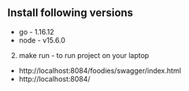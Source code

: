 Install following versions
---------
* go - 1.16.12
* node - v15.6.0

2. make run - to run project on your laptop

* http://localhost:8084/foodies/swagger/index.html
* http://localhost:8084/
